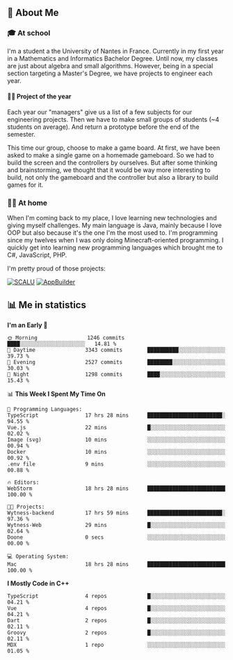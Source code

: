## 👀 About Me

### 🎓 At school

I'm a student a the University of Nantes in France. Currently in my first year in a Mathematics and Informatics Bachelor Degree. Until now, my classes are just about algebra and small algorithms. However, being in a special section targeting a Master's Degree, we have projects to engineer each year. 

#### 🔧🔬 Project of the year

Each year our "managers" give us a list of a few subjects for our engineering projects. Then we have to make small groups of students (~4 students on average). And return a prototype before the end of the semester.

This time our group, choose to make a game board. At first, we have been asked to make a single game on a homemade gameboard. So we had to build the screen and the controllers by ourselves. 
But after some thinking and brainstorming, we thought that it would be way more interesting to build, not only the gameboard and the controller but also a library to build games for it.

### 👨‍💻 At home

When I'm coming back to my place, I love learning new technologies and giving myself challenges. My main language is Java, mainly because I love OOP but also because it's the one I'm the most used to. I'm programming since my twelves when I was only doing Minecraft-oriented programming.  I quickly get into learning new programming languages which brought me to C#, JavaScript, PHP. 

I'm pretty proud of those projects:

[![SCALU](https://github-readme-stats.vercel.app/api/pin?username=renardfute&repo=SCALU)](https://github.com/renardfute/scalu)
[![AppBuilder](https://github-readme-stats.vercel.app/api/pin?username=pulsedev2&repo=AppBuilder)](https://github.com/pulsedev2/AppBuilder)

## 📊 Me in statistics
<!--START_SECTION:waka-->
**I'm an Early 🐤** 

```text
🌞 Morning                1246 commits        ████░░░░░░░░░░░░░░░░░░░░░   14.81 % 
🌆 Daytime                3343 commits        ██████████░░░░░░░░░░░░░░░   39.73 % 
🌃 Evening                2527 commits        ████████░░░░░░░░░░░░░░░░░   30.03 % 
🌙 Night                  1298 commits        ████░░░░░░░░░░░░░░░░░░░░░   15.43 % 
```


📊 **This Week I Spent My Time On** 

```text
💬 Programming Languages: 
TypeScript               17 hrs 28 mins      ████████████████████████░   94.55 % 
Vue.js                   22 mins             █░░░░░░░░░░░░░░░░░░░░░░░░   02.02 % 
Image (svg)              10 mins             ░░░░░░░░░░░░░░░░░░░░░░░░░   00.94 % 
Docker                   10 mins             ░░░░░░░░░░░░░░░░░░░░░░░░░   00.92 % 
.env file                9 mins              ░░░░░░░░░░░░░░░░░░░░░░░░░   00.88 % 

🔥 Editors: 
WebStorm                 18 hrs 28 mins      █████████████████████████   100.00 % 

🐱‍💻 Projects: 
Wytness-backend          17 hrs 59 mins      ████████████████████████░   97.36 % 
Wytness-Web              29 mins             █░░░░░░░░░░░░░░░░░░░░░░░░   02.64 % 
Doone                    0 secs              ░░░░░░░░░░░░░░░░░░░░░░░░░   00.00 % 

💻 Operating System: 
Mac                      18 hrs 28 mins      █████████████████████████   100.00 % 
```

**I Mostly Code in C++** 

```text
TypeScript               4 repos             █░░░░░░░░░░░░░░░░░░░░░░░░   04.21 % 
Vue                      4 repos             █░░░░░░░░░░░░░░░░░░░░░░░░   04.21 % 
Dart                     2 repos             █░░░░░░░░░░░░░░░░░░░░░░░░   02.11 % 
Groovy                   2 repos             █░░░░░░░░░░░░░░░░░░░░░░░░   02.11 % 
MDX                      1 repo              ░░░░░░░░░░░░░░░░░░░░░░░░░   01.05 % 
```




<!--END_SECTION:waka-->
